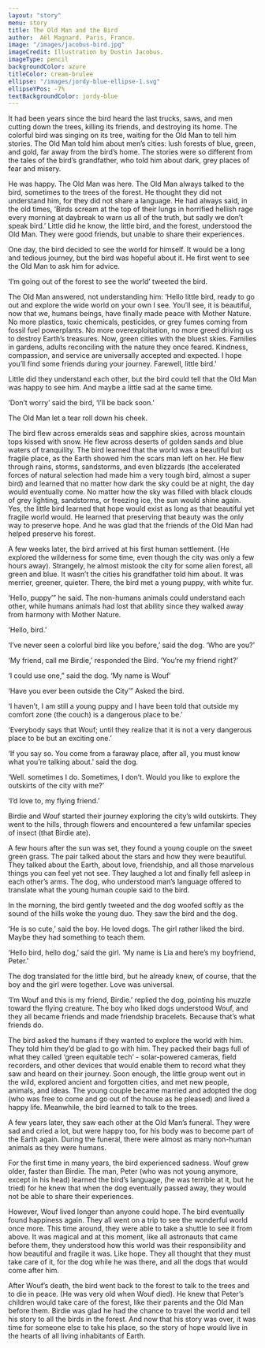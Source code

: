 ```yaml
---
layout: "story"
menu: story
title: The Old Man and the Bird
author:  Aël Magnard. Paris, France. 
image: "/images/jacobus-bird.jpg"
imageCredit: Illustration by Dustin Jacobus.
imageType: pencil
backgroundColor: azure
titleColor: cream-brulee
ellipse: "/images/jordy-blue-ellipse-1.svg"
ellipseYPos: -7%
textBackgroundColor: jordy-blue
---
```

It had been years since the bird heard the last trucks, saws, and men cutting down the trees,  killing its friends, and destroying its home. The colorful bird was singing on its tree, waiting for the Old Man to tell him stories. The Old Man told him about men’s cities: lush forests of blue, green, and gold, far away from the bird’s home. The stories were so different from the tales of the bird’s grandfather, who told him about dark, grey places of fear and misery.  


He was happy. The Old Man was here. The Old Man always talked to the bird,  sometimes to the trees of the forest. He thought they did not understand him, for they did not  share a language. He had always said, in the old times, ‘Birds scream at the top of their lungs in horrified hellish rage every morning at daybreak to warn us all of the truth, but sadly we don’t speak bird.’  Little did he know, the little bird, and the forest, understood the Old Man. They were good friends, but unable to share their experiences.

One day, the bird decided to see the world for himself. It would be a long and tedious  journey, but the bird was hopeful about it. He first went to see the Old Man to ask him for advice.

‘I’m going out of the forest to see the world’ tweeted the bird.

The Old Man answered, not understanding him: ‘Hello little bird, ready to go out and explore the wide world on your own I see. You’ll see, it is beautiful, now that we, humans beings, have finally made peace with Mother Nature. No more plastics, toxic chemicals, pesticides, or grey fumes coming from fossil fuel powerplants. No more overexploitation, no more greed driving us to destroy Earth’s treasures. Now, green cities with the bluest skies. Families in gardens, adults reconciling with the nature they once feared. Kindness, compassion, and service are  universally accepted and expected. I hope you’ll find some friends during your journey. Farewell, little bird.’

Little did they understand each other, but the bird could tell that the Old Man was happy to see him. And maybe a little sad at the same time.

‘Don’t worry’ said the bird, ‘I’ll be back soon.’

The Old Man let a tear roll down his cheek. 

The bird flew across emeralds seas and sapphire skies, across mountain tops kissed  with snow. He flew across deserts of golden sands and blue waters of tranquility. The bird  learned that the world was a beautiful but fragile place, as the Earth showed him the scars man left on her. He flew through rains, storms, sandstorms, and even blizzards (the accelerated forces of natural selection had made him a very tough bird, almost a super bird) and learned that no matter how dark the sky could be at night, the day would eventually come. No matter how the sky was filled with black clouds of grey lighting, sandstorms, or freezing ice, the sun would shine again. Yes, the little bird learned that hope would exist as long as that beautiful yet fragile world would. He learned that preserving that beauty was the only way to preserve hope. And he was glad that the friends of the Old Man had helped preserve his forest.  

A few weeks later, the bird arrived at his first human settlement. (He explored the wilderness for some time, even though the city was only a few hours away). Strangely, he almost mistook the city for some alien forest, all green and blue. It wasn’t the cities his grandfather told him about. It was merrier, greener, quieter. There, the bird met a young puppy, with white fur.

‘Hello, puppy’” he said. The non-humans animals could understand each other, while humans animals had lost that ability since they walked away from harmony with Mother  Nature.

‘Hello, bird.’

‘I’ve never seen a colorful bird like you before,’ said the dog. ‘Who are you?’

‘My friend, call me Birdie,’  responded the Bird. ‘You’re my friend right?’

‘I could use one,” said the dog. ‘My name is Wouf’

‘Have you ever been outside the City’” Asked the bird.

‘I haven’t, I am still a young puppy and I have been told that outside my comfort zone (the couch) is a dangerous place to be.’

‘Everybody says that Wouf; until they realize that it  is not a very dangerous place to be but an exciting one.’

‘If you say so. You come from a faraway place, after all, you must know what you’re talking about.’ said the dog.

‘Well. sometimes I do. Sometimes, I don’t. Would you like to explore the outskirts of the city with me?’

 ‘I’d love to, my flying friend.’  

 Birdie and Wouf started their journey exploring the city’s wild outskirts. They went to the hills, through flowers and encountered a few unfamilar species of insect (that Birdie ate).

A few hours after the sun was set, they found a young couple on the sweet green grass. The pair talked about the stars and how they were beautiful. They talked about the Earth, about love, friendship, and all those marvelous things you can feel yet not see. They laughed a lot and finally fell asleep in each other’s arms.  The dog, who understood man’s language offered to translate what the young human couple said to the bird.

In the morning, the bird gently tweeted and the dog woofed softly as the sound of the hills woke the young duo. They saw the bird and the dog.

‘He is so cute,’ said the boy. He loved dogs. The girl rather liked the bird. Maybe they had something to teach them.

‘Hello bird, hello dog,’ said the girl. ‘My name is Lia and here’s my boyfriend, Peter.’ 

The dog translated for the little bird, but he already knew, of course, that the boy and the girl were together. Love was universal.

‘I’m Wouf and this is my friend, Birdie.’ replied the dog, pointing his muzzle toward the flying creature. The boy who liked dogs understood Wouf, and they all became friends and made friendship bracelets. Because that’s what friends do.

The bird asked the humans if they wanted to explore the world with him. They told him they’d be glad to go with him. They packed their bags full of what they called ‘green equitable tech’ - solar-powered cameras, field recorders, and other devices that would enable them to record what they saw and heard on their journey. Soon enough, the little group went out in the wild, explored ancient and forgotten cities, and met new people, animals, and ideas. The young couple became married and adopted the dog (who was free to come and go out of the house as he pleased) and lived a happy life. Meanwhile, the bird learned to talk to the trees.

A few years later, they saw each other at the  Old Man’s funeral. They were sad and cried a lot, but were happy too, for his body was to become part of the Earth again. During the funeral, there were almost as many non-human animals as they were humans.

For the first time in many years, the bird experienced sadness. Wouf grew older, faster than Birdie. The man, Peter (who was not young anymore, except in his head) learned the bird’s language, (he was terrible at it, but he tried) for he knew that when the dog eventually passed away, they would not be able to share their experiences.

However, Wouf lived longer than anyone could hope.  The bird eventually found happiness again. They all went on a trip to see the wonderful world once more. This time around, they were able to take a shuttle to see it from above. It was magical and at this moment, like all astronauts that came before them, they understood how this world was their responsibility and how beautiful and fragile it was. Like hope. They all thought that they must take care of it, for the dog while he was there, and all the dogs that would come after him. 

After Wouf’s death, the bird went back to the forest to talk to the trees and to die in peace. (He was very old when Wouf died). He knew that Peter’s children would take care of the forest,  like their parents and the Old Man before them. Birdie was glad he had the chance to travel the world and tell his story to all the birds in the forest. And now that his story was over, it was time for someone else to take his place, so the story of hope would live in the hearts of all living inhabitants of Earth.
